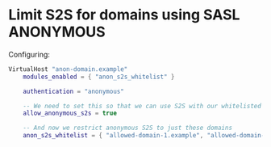 # Limit S2S for domains using SASL ANONYMOUS

Configuring:

```lua
VirtualHost "anon-domain.example"
    modules_enabled = { "anon_s2s_whitelist" }

    authentication = "anonymous"

    -- We need to set this so that we can use S2S with our whitelisted domains 
    allow_anonymous_s2s = true

    -- And now we restrict anonymous S2S to just these domains
    anon_s2s_whitelist = { "allowed-domain-1.example", "allowed-domain-2.example" }
```
